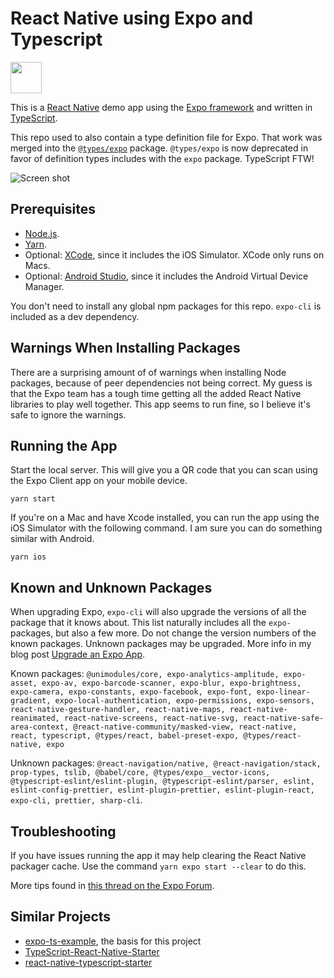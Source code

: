 # React Native using Expo and Typescript

<img src="../../raw/master/assets/app-icon.png" height="50">

This is a [React Native](https://facebook.github.io/react-native/) demo app using the [Expo framework](https://expo.io) and written in [TypeScript](http://www.typescriptlang.org).

This repo used to also contain a type definition file for Expo. That work was merged into the [`@types/expo`](https://github.com/DefinitelyTyped/DefinitelyTyped/tree/master/types/expo) package. `@types/expo` is now deprecated in favor of definition types includes with the `expo` package. TypeScript FTW!

![Screen shot](../../raw/master/screen-shot.png)

## Prerequisites

- [Node.js](https://nodejs.org/).
- [Yarn](https://yarnpkg.com/).
- Optional: [XCode](https://developer.apple.com/xcode/), since it includes the iOS Simulator. XCode only runs on Macs.
- Optional: [Android Studio](https://developer.android.com/studio), since it includes the Android Virtual Device Manager.

You don't need to install any global npm packages for this repo. `expo-cli` is included as a dev dependency.

## Warnings When Installing Packages

There are a surprising amount of of warnings when installing Node packages, because of peer dependencies not being correct. My guess is that the Expo team has a tough time getting all the added React Native libraries to play well together. This app seems to run fine, so I believe it's safe to ignore the warnings.

## Running the App

Start the local server. This will give you a QR code that you can scan using the Expo Client app on your mobile device.

```shell
yarn start
```

If you're on a Mac and have Xcode installed, you can run the app using the iOS Simulator with the following command. I am sure you can do something similar with Android.

```shell
yarn ios
```

## Known and Unknown Packages

When upgrading Expo, `expo-cli` will also upgrade the versions of all the package that it knows about. This list naturally includes all the `expo-` packages, but also a few more. Do not change the version numbers of the known packages. Unknown packages may be upgraded. More info in my blog post [Upgrade an Expo App](https://janaagaard.com/blog/2020-05-04-upgrading-an-expo-app).

Known packages: `@unimodules/core, expo-analytics-amplitude, expo-asset, expo-av, expo-barcode-scanner, expo-blur, expo-brightness, expo-camera, expo-constants, expo-facebook, expo-font, expo-linear-gradient, expo-local-authentication, expo-permissions, expo-sensors, react-native-gesture-handler, react-native-maps, react-native-reanimated, react-native-screens, react-native-svg, react-native-safe-area-context, @react-native-community/masked-view, react-native, react, typescript, @types/react, babel-preset-expo, @types/react-native, expo`

Unknown packages: `@react-navigation/native, @react-navigation/stack, prop-types, tslib, @babel/core, @types/expo__vector-icons, @typescript-eslint/eslint-plugin, @typescript-eslint/parser, eslint, eslint-config-prettier, eslint-plugin-prettier, eslint-plugin-react, expo-cli, prettier, sharp-cli`.

## Troubleshooting

If you have issues running the app it may help clearing the React Native packager cache. Use the command `yarn expo start --clear` to do this.

More tips found in [this thread on the Expo Forum](https://forums.expo.io/t/how-to-clear-the-react-native-packager/1352).

## Similar Projects

- [expo-ts-example](https://github.com/dalcib/expo-ts-example), the basis for this project
- [TypeScript-React-Native-Starter](https://github.com/Microsoft/TypeScript-React-Native-Starter)
- [react-native-typescript-starter](https://github.com/cbrevik/react-native-typescript-starter)
